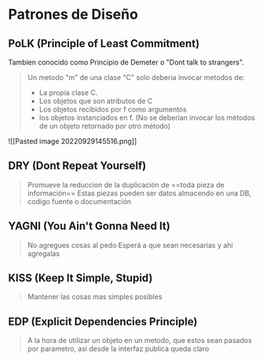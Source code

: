 # Patrones de Diseño

## PoLK (Principle of Least Commitment)
Tambien conocido como Principio de Demeter o "Dont talk to strangers".
> Un metodo "m" de una clase "C" solo deberia invocar metodos de: 
> - La propia clase C.
> - Los objetos que son atributos de C
> - Los objetos recibidos por f como argumentos
> - los objetos instanciados en f.
> (No se deberían invocar los métodos de un objeto retornado por otro método)

![[Pasted image 20220929145516.png]]


## DRY (Dont Repeat Yourself)
> Promueve la reduccion de la duplicación de ==toda pieza de información==
> Estas piezas pueden ser datos almacendo en una DB, codigo fuente o documentación

## YAGNI (You Ain't Gonna Need It)
> No agregues cosas al pedo
> Esperá a que sean necesarias y ahí agregalas

## KISS (Keep It Simple, Stupid)
> Mantener las cosas mas simples posibles

## EDP (Explicit Dependencies Principle)
> A la hora de utilizar un objeto en un metodo, que estos sean pasados por parametro, asi desde la interfaz publica queda claro
